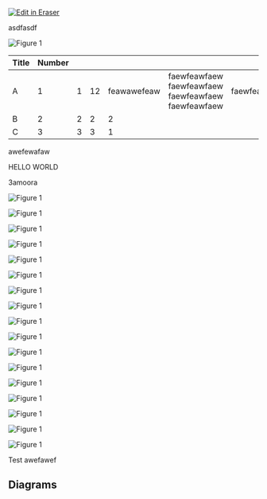 <p><a target="_blank" href="https://app.eraser.io/workspace/0rDPxC3fGVc4zCD9EU11" id="edit-in-eraser-github-link"><img alt="Edit in Eraser" src="https://firebasestorage.googleapis.com/v0/b/second-petal-295822.appspot.com/o/images%2Fgithub%2FOpen%20in%20Eraser.svg?alt=media&amp;token=968381c8-a7e7-472a-8ed6-4a6626da5501"></a></p>

asdfasdf

![Figure 1](undefined "Figure 1")

| Title | Number |  |  |  |  |  |  |  |  |  |  |
| ----- | ----- | ----- | ----- | ----- | ----- | ----- | ----- | ----- | ----- | ----- | ----- |
| A | 1 | 1 | 12 | feawawefeaw | faewfeawfaew faewfeawfaew faewfeawfaew faewfeawfaew | faewfeawfaew | faewfeawfaew | faewfeawfaew | awefawefeafaweewa | awefawefeafaweewa | awefawefeafaweewa |
| B | 2 | 2 | 2 | 2 |  |  |  |  |  |  |  |
| C | 3 | 3 | 3 | 1 |  |  |  |  |  |  |  |
awefewafaw

HELLO WORLD

3amoora



![Figure 1](/.eraser/0rDPxC3fGVc4zCD9EU11___reS6fUv66LcKWYn8yV2OvCPvwSm2___---figure---5-WfYWCgJ7W9EKwiMucxp---figure---4k9D0SQuT00RkA6xwQnwOw.png "Figure 1")

![Figure 1](/.eraser/0rDPxC3fGVc4zCD9EU11___reS6fUv66LcKWYn8yV2OvCPvwSm2___---figure---5-WfYWCgJ7W9EKwiMucxp---figure---4k9D0SQuT00RkA6xwQnwOw.png "Figure 1")

![Figure 1](/.eraser/0rDPxC3fGVc4zCD9EU11___reS6fUv66LcKWYn8yV2OvCPvwSm2___---figure---5-WfYWCgJ7W9EKwiMucxp---figure---4k9D0SQuT00RkA6xwQnwOw.png "Figure 1")

![Figure 1](/.eraser/0rDPxC3fGVc4zCD9EU11___reS6fUv66LcKWYn8yV2OvCPvwSm2___---figure---5-WfYWCgJ7W9EKwiMucxp---figure---4k9D0SQuT00RkA6xwQnwOw.png "Figure 1")

![Figure 1](/.eraser/0rDPxC3fGVc4zCD9EU11___reS6fUv66LcKWYn8yV2OvCPvwSm2___---figure---5-WfYWCgJ7W9EKwiMucxp---figure---4k9D0SQuT00RkA6xwQnwOw.png "Figure 1")

![Figure 1](/.eraser/0rDPxC3fGVc4zCD9EU11___reS6fUv66LcKWYn8yV2OvCPvwSm2___---figure---5-WfYWCgJ7W9EKwiMucxp---figure---4k9D0SQuT00RkA6xwQnwOw.png "Figure 1")

![Figure 1](/.eraser/0rDPxC3fGVc4zCD9EU11___reS6fUv66LcKWYn8yV2OvCPvwSm2___---figure---5-WfYWCgJ7W9EKwiMucxp---figure---4k9D0SQuT00RkA6xwQnwOw.png "Figure 1")

![Figure 1](/.eraser/0rDPxC3fGVc4zCD9EU11___reS6fUv66LcKWYn8yV2OvCPvwSm2___---figure---5-WfYWCgJ7W9EKwiMucxp---figure---4k9D0SQuT00RkA6xwQnwOw.png "Figure 1")

![Figure 1](/.eraser/0rDPxC3fGVc4zCD9EU11___reS6fUv66LcKWYn8yV2OvCPvwSm2___---figure---5-WfYWCgJ7W9EKwiMucxp---figure---4k9D0SQuT00RkA6xwQnwOw.png "Figure 1")



![Figure 1](/.eraser/0rDPxC3fGVc4zCD9EU11___reS6fUv66LcKWYn8yV2OvCPvwSm2___---figure---5-WfYWCgJ7W9EKwiMucxp---figure---4k9D0SQuT00RkA6xwQnwOw.png "Figure 1")

![Figure 1](/.eraser/0rDPxC3fGVc4zCD9EU11___reS6fUv66LcKWYn8yV2OvCPvwSm2___---figure---5-WfYWCgJ7W9EKwiMucxp---figure---4k9D0SQuT00RkA6xwQnwOw.png "Figure 1")

![Figure 1](/.eraser/0rDPxC3fGVc4zCD9EU11___reS6fUv66LcKWYn8yV2OvCPvwSm2___---figure---5-WfYWCgJ7W9EKwiMucxp---figure---4k9D0SQuT00RkA6xwQnwOw.png "Figure 1")

![Figure 1](/.eraser/0rDPxC3fGVc4zCD9EU11___reS6fUv66LcKWYn8yV2OvCPvwSm2___---figure---5-WfYWCgJ7W9EKwiMucxp---figure---4k9D0SQuT00RkA6xwQnwOw.png "Figure 1")

![Figure 1](/.eraser/0rDPxC3fGVc4zCD9EU11___reS6fUv66LcKWYn8yV2OvCPvwSm2___---figure---5-WfYWCgJ7W9EKwiMucxp---figure---4k9D0SQuT00RkA6xwQnwOw.png "Figure 1")

![Figure 1](/.eraser/0rDPxC3fGVc4zCD9EU11___reS6fUv66LcKWYn8yV2OvCPvwSm2___---figure---5-WfYWCgJ7W9EKwiMucxp---figure---4k9D0SQuT00RkA6xwQnwOw.png "Figure 1")

![Figure 1](/.eraser/0rDPxC3fGVc4zCD9EU11___reS6fUv66LcKWYn8yV2OvCPvwSm2___---figure---5-WfYWCgJ7W9EKwiMucxp---figure---4k9D0SQuT00RkA6xwQnwOw.png "Figure 1")

![Figure 1](/.eraser/0rDPxC3fGVc4zCD9EU11___reS6fUv66LcKWYn8yV2OvCPvwSm2___---figure---5-WfYWCgJ7W9EKwiMucxp---figure---4k9D0SQuT00RkA6xwQnwOw.png "Figure 1")

Test awefawef


<!-- eraser-additional-content -->
## Diagrams
<!-- eraser-additional-files -->
<a href="/registry/README-cloud-architecture-1.eraserdiagram" data-element-id="nsL45_sF7NbaCDaBiab36"><img src="/.eraser/0rDPxC3fGVc4zCD9EU11___reS6fUv66LcKWYn8yV2OvCPvwSm2___---diagram----097217e93dc3be010f7686558aa2c887.png" alt="" data-element-id="nsL45_sF7NbaCDaBiab36" /></a>
<!-- end-eraser-additional-files -->
<!-- end-eraser-additional-content -->
<!--- Eraser file: https://app.eraser.io/workspace/0rDPxC3fGVc4zCD9EU11 --->